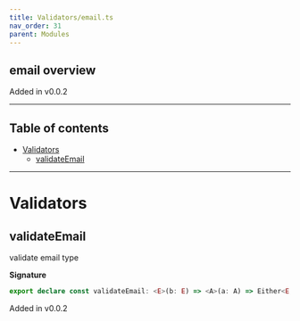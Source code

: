 ```yaml
---
title: Validators/email.ts
nav_order: 31
parent: Modules
---
```


## email overview

Added in v0.0.2

---

<h2 class="text-delta">Table of contents</h2>

- [Validators](#validators)
  - [validateEmail](#validateemail)

---

# Validators

## validateEmail

validate email type

**Signature**

```ts
export declare const validateEmail: <E>(b: E) => <A>(a: A) => Either<E, string>
```

Added in v0.0.2

